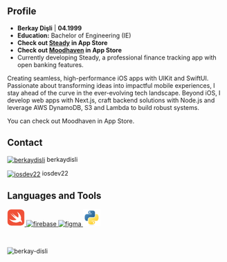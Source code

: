 ## Profile
 - **Berkay Dişli** | **04.1999**
 - **Education:** Bachelor of Engineering (IE)
 - **Check out [Steady](https://apps.apple.com/us/app/steady-finance-tracker/id6504777270) in App Store**
 - **Check out [Moodhaven](https://apps.apple.com/tr/app/moodhaven/id6448680251?l=tr) in App Store**
 - Currently developing Steady, a professional finance tracking app with open banking features.

Creating seamless, high-performance iOS apps with UIKit and SwiftUI. Passionate about transforming ideas into impactful mobile experiences, I stay ahead of the curve in the ever-evolving tech landscape. Beyond iOS, I develop web apps with Next.js, craft backend solutions with Node.js and leverage AWS DynamoDB, S3 and Lambda to build robust systems.

You can check out Moodhaven in App Store.


 ## Contact
<p align="left">
<a href="https://linkedin.com/in/berkaydisli" target="blank"><img align="center" src="https://raw.githubusercontent.com/rahuldkjain/github-profile-readme-generator/master/src/images/icons/Social/linked-in-alt.svg" alt="berkaydisli" height="30" width="40" /></a> berkaydisli
</p>
<p align="left">
<a href="https://linkedin.com/in/berkaydisli" target="blank"><img align="center" src="https://raw.githubusercontent.com/rahuldkjain/github-profile-readme-generator/master/src/images/icons/Social/instagram.svg" alt="iosdev22" height="30" width="40" /></a> iosdev22
</p>





## Languages and Tools
<p align="left"> <a href="https://developer.apple.com/swift/" target="_blank" rel="noreferrer"> <img src="https://raw.githubusercontent.com/devicons/devicon/master/icons/swift/swift-original.svg" alt="swift" width="40" height="40"/> </a> <a href="https://firebase.google.com/" target="_blank" rel="noreferrer"> <img src="https://www.vectorlogo.zone/logos/firebase/firebase-icon.svg" alt="firebase" width="40" height="40"/> </a> <a href="https://www.figma.com/" target="_blank" rel="noreferrer"> <img src="https://www.vectorlogo.zone/logos/figma/figma-icon.svg" alt="figma" width="40" height="40"/> </a>  <a href="https://www.python.org" target="_blank" rel="noreferrer"> <img src="https://raw.githubusercontent.com/devicons/devicon/master/icons/python/python-original.svg" alt="python" width="40" height="40"/> </a></p>

<br />

<p><img align="center" src="https://github-readme-streak-stats.herokuapp.com/?user=berkay-disli&theme=dark" alt="berkay-disli" /></p>

